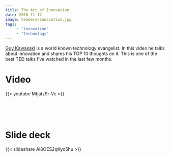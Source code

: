 ```yaml
---
title: The Art of Innovation
date: 2016-11-12
image: headers/innovation.jpg
tags:
     - "innovation"
     - "technology"
---
```



[Guy Kawasaki](https://www.linkedin.com/in/guykawasaki) is a world known technology
evangelist.
In this video he talks about innovation and shares his TOP 10 thoughts on it.
This is one of the best TED talks I've watched in the last few months.
<br/>

# Video
{{< youtube Mtjatz9r-Vc >}}


<br/><br/><br/>
# Slide deck

{{< slideshare Ai8OES2qKyo5hu >}}
